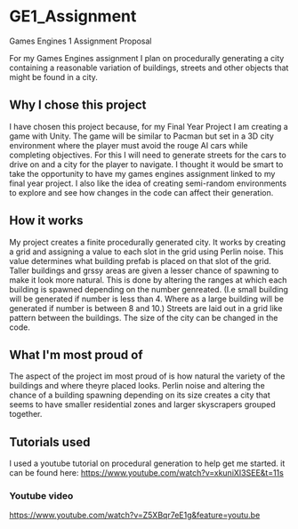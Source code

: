 # GE1_Assignment
Games Engines 1 Assignment Proposal

For my Games Engines assignment I plan on procedurally generating a city containing a reasonable variation of buildings, streets and other objects that might be found in a city. 


## Why I chose this project
I have chosen this project because, for my Final Year Project I am creating a game with Unity. The game will be similar to Pacman but set in a 3D city environment where the player must avoid the rouge AI cars while completing objectives. For this I will need to generate streets for the cars to drive on and a city for the player to navigate. I thought it would be smart to take the opportunity to have my games engines assignment linked to my final year project. I also like the idea of creating semi-random environments to explore and see how changes in the code can affect their generation.


## How it works
My project creates a finite procedurally generated city. It works by creating a grid and assigning a value to each slot in the grid using Perlin noise. This value determines what building prefab is placed on that slot of the grid. Taller buildings and grssy areas are given a lesser chance of spawning to make it look more natural. This is done by altering the ranges at which each building is spawned depending on the number genreated. (I.e small building will be generated if number is less than 4. Where as a large building will be generated if number is between 8 and 10.) Streets are laid out in a grid like pattern between the buildings. The size of the city can be changed in the code.


## What I'm most proud of
The aspect of the project im most proud of is how natural the variety of the buildings and where theyre placed looks. Perlin noise and altering the chance of a building spawning depending on its size creates a city that seems to have smaller residential zones and larger skyscrapers grouped together.

## Tutorials used
I used a youtube tutorial on procedural generation to help get me started.
it can be found here: https://www.youtube.com/watch?v=xkuniXI3SEE&t=11s

### Youtube video
https://www.youtube.com/watch?v=Z5XBqr7eE1g&feature=youtu.be
